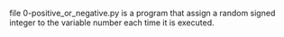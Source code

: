 file 0-positive_or_negative.py is a program that assign a random signed integer to the variable number each time it is executed.
